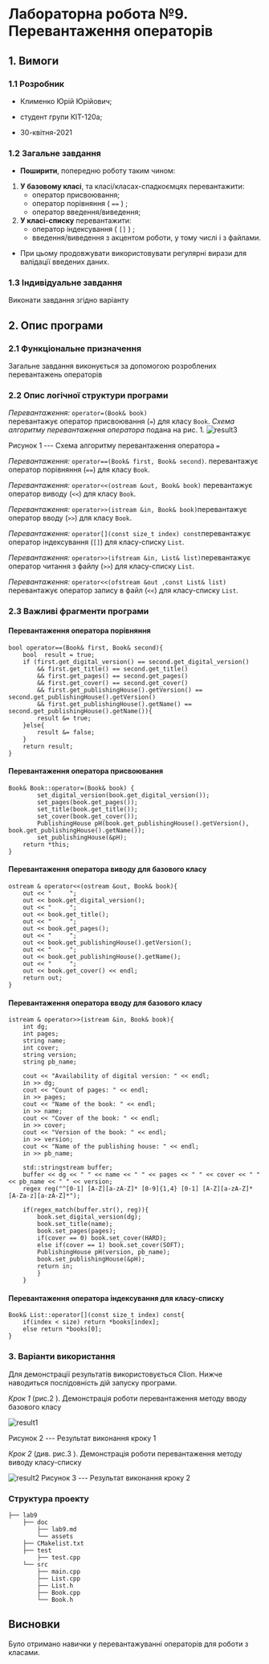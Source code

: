 # Лабораторна робота №9. Перевантаження операторів

## 1. Вимоги

### 1.1 Розробник

- Клименко Юрій Юрійович;

- студент групи КІТ-120а;

- 30-квітня-2021

### 1.2 Загальне завдання

 * **Поширити**, попередню роботу таким чином:
 1. **У базовому класі**, та класі/класах-спадкоємцях перевантажити:
	 * оператор присвоювання;
	 * оператор порівняння ( ``==`` ) ;
	 * оператор введення/виведення;
2. **У класі-списку** перевантажити:
	 * оператор індексування ( ``[]`` ) ;
	 * введення/виведення з акцентом роботи, у тому числі і з файлами.
* При цьому продовжувати використовувати регулярні вирази для валідації введених даних.


### 1.3 Індивідуальне завдання

 Виконати завдання згідно варіанту


## 2. Опис програми 

### 2.1 Функціональне призначення

Загальне завдання виконується за допомогою розроблених перевантажень операторів 

### 2.2 Опис логічної структури програми

_Перевантаження:_  `operator=(Book& book)`  
перевантажує оператор присвоювання (``=``) для класу ``Book``.
_Схема алгоритму перевантаження оператора_ подана на рис. 1.
![result3](https://github.com/LiquidFunki/liquid-prog/blob/main/semester%202/lab9/doc/assests/%D0%94%D0%B8%D0%B0%D0%B3%D1%80%D0%B0%D0%BC%D0%BC%D0%B0%20%D0%B1%D0%B5%D0%B7%20%D0%BD%D0%B0%D0%B7%D0%B2%D0%B0%D0%BD%D0%B8%D1%8F.png?raw=true)

Рисунок 1 --- Схема алгоритму перевантаження оператора `=`

_Перевантаження:_ `operator==(Book& first, Book& second)`. перевантажує оператор порівняння (``==``) для класу ``Book``.

_Перевантаження:_  `operator<<(ostream &out, Book& book)` перевантажує оператор виводу (``<<``) для класу ``Book``.

_Перевантаження:_  `operator>>(istream &in, Book& book)`перевантажує оператор вводу (``>>``) для класу ``Book``.

_Перевантаження:_  `operator[](const size_t index) const`перевантажує оператор індексування (``[]``) для класу-списку ``List``.

_Перевантаження:_  `operator>>(ifstream &in, List& list)`перевантажує оператор читання з файлу (``>>``) для класу-списку ``List``.

_Перевантаження:_  `operator<<(ofstream &out ,const List& list)` перевантажує оператор запису в файл (`<<`) для класу-списку ``List``.





### 2.3 Важливі фрагменти програми

#### Перевантаження оператора порівняння

``` 
bool operator==(Book& first, Book& second){
    bool  result = true;
    if (first.get_digital_version() == second.get_digital_version()
        && first.get_title() == second.get_title()
        && first.get_pages() == second.get_pages()
        && first.get_cover() == second.get_cover()
        && first.get_publishingHouse().getVersion() == second.get_publishingHouse().getVersion()
        && first.get_publishingHouse().getName() == second.get_publishingHouse().getName()){
        result &= true;
    }else{
        result &= false;
    }
    return result;
}
```
#### Перевантаження оператора присвоювання 

```
Book& Book::operator=(Book& book) {
        set_digital_version(book.get_digital_version());
        set_pages(book.get_pages());
        set_title(book.get_title());
        set_cover(book.get_cover());
        PublishingHouse pH(book.get_publishingHouse().getVersion(), book.get_publishingHouse().getName());
        set_publishingHouse(&pH);
    return *this;
}
```
#### Перевантаження оператора виводу для базового класу
```
ostream & operator<<(ostream &out, Book& book){
    out << "     ";
    out << book.get_digital_version();
    out << "     ";
    out << book.get_title();
    out << "     ";
    out << book.get_pages();
    out << "     ";
    out << book.get_publishingHouse().getVersion();
    out << "     ";
    out << book.get_publishingHouse().getName();
    out << "     ";
    out << book.get_cover() << endl;
    return out;
}
```
#### Перевантаження оператора вводу для базового класу
```
istream & operator>>(istream &in, Book& book){
    int dg;
    int pages;
    string name;
    int cover;
    string version;
    string pb_name;

    cout << "Availability of digital version: " << endl;
    in >> dg;
    cout << "Count of pages: " << endl;
    in >> pages;
    cout << "Name of the book: " << endl;
    in >> name;
    cout << "Cover of the book: " << endl;
    in >> cover;
    cout << "Version of the book: " << endl;
    in >> version;
    cout << "Name of the publishing house: " << endl;
    in >> pb_name;

    std::stringstream buffer;
    buffer << dg << " " << name << " " << pages << " " << cover << " " << pb_name << " " << version;
    regex reg("^[0-1] [A-Z][a-zA-Z]* [0-9]{1,4} [0-1] [A-Z][a-zA-Z]* [A-Za-z][a-zA-Z]*");

    if(regex_match(buffer.str(), reg)){
        book.set_digital_version(dg);
        book.set_title(name);
        book.set_pages(pages);
        if(cover == 0) book.set_cover(HARD);
        else if(cover == 1) book.set_cover(SOFT);
        PublishingHouse pH(version, pb_name);
        book.set_publishingHouse(&pH);
        return in;
        }
    }
```
#### Перевантаження оператора індексування для класу-списку 
```
Book& List::operator[](const size_t index) const{
    if(index < size) return *books[index];
    else return *books[0];
}
```

### 3. Варіанти використання

Для демонстрації результатів використовується Clion. Нижче наводиться послідовність  дій запуску програми.

_Крок 1_ (рис.2 ). Демонстрація  роботи перевантаження методу вводу базового класу

![result1](https://github.com/LiquidFunki/liquid-prog/blob/main/semester%202/lab9/doc/assests/Screenshot_2.png?raw=true)

Рисунок 2 --- Результат виконання кроку 1

_Крок 2_ (див. рис.3 ). Демонстрація  роботи перевантаження методу виводу класу-списку 

![result2](https://github.com/LiquidFunki/liquid-prog/blob/main/semester%202/lab9/doc/assests/Screenshot_1.png?raw=true)
Рисунок 3 --- Результат виконання кроку 2

### Структура проекту

	├── lab9
	    ├── doc
	        ├── lab9.md
	        └── assets
        ├── CMakelist.txt
		├── test
            ├── test.cpp
		└── src
		    ├── main.cpp
		    ├── List.cpp
            ├── List.h
		    ├── Book.cpp
		    └── Book.h
## Висновки

Було отримано навички у перевантажуванні операторів для роботи з класами.